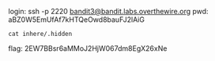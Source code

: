 login: ssh -p 2220 bandit3@bandit.labs.overthewire.org
pwd: aBZ0W5EmUfAf7kHTQeOwd8bauFJ2lAiG

```
cat inhere/.hidden
```

flag: 2EW7BBsr6aMMoJ2HjW067dm8EgX26xNe